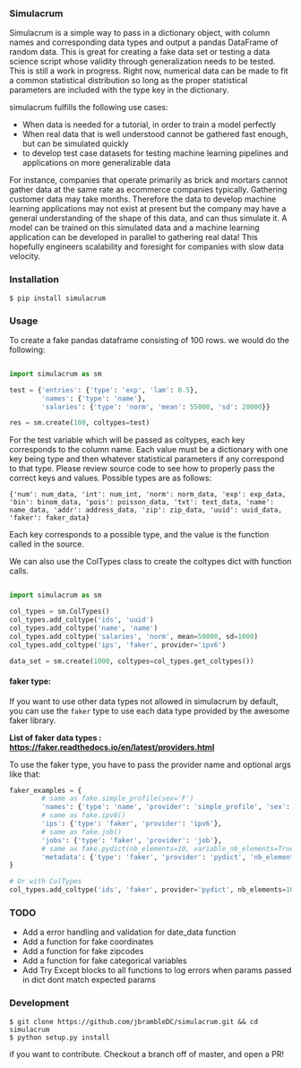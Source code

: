 ### Simulacrum
Simulacrum is a simple way to pass in a dictionary object, with column names and corresponding data types and output a pandas DataFrame of random data. This is great for creating a fake data set or testing a data science script whose validity through generalization needs to be tested. This is still a work in progress. Right now, numerical data can be made to fit a common statistical distribution so long as the proper statistical parameters are included with the type key in the dictionary.

simulacrum fulfills the following use cases:
- When data is needed for a tutorial, in order to train a model perfectly
- When real data that is well understood cannot be gathered fast enough, but can be simulated quickly
- to develop test case datasets for testing machine learning pipelines and applications on more generalizable data


For instance, companies that operate primarily as brick and mortars cannot gather data at
the same rate as ecommerce companies typically. Gathering customer data may take months. Therefore the data to develop machine learning applications may not exist at
present but the company may have a general understanding of the shape of this data, and can thus simulate it. A model can be
trained on this simulated data and a machine learning application can be developed in parallel to gathering real data! This
hopefully engineers scalability and foresight for companies with slow data velocity.

### Installation

```
$ pip install simulacrum
```

### Usage
To create a fake pandas dataframe consisting of 100 rows. we would do the following:
```python

import simulacrum as sm

test = {'entries': {'type': 'exp', 'lam': 0.5},
        'names': {'type': 'name'},
        'salaries': {'type': 'norm', 'mean': 55000, 'sd': 20000}}

res = sm.create(100, coltypes=test)
```
For the test variable which will be passed as coltypes, each key corresponds to the column name. Each value must be a dictionary
with one key being type and then whatever statistical parameters if any correspond to that type. Please review source code to
see how to properly pass the correct keys and values. Possible types are as follows:

`{'num': num_data, 'int': num_int, 'norm': norm_data, 'exp': exp_data, 'bin': binom_data, 'pois': poisson_data, 'txt': text_data, 'name': name_data, 'addr': address_data, 'zip': zip_data, 'uuid': uuid_data, 'faker': faker_data}`

Each key corresponds to a possible type, and the value is the function called in the source.

We can also use the ColTypes class to create the coltypes dict with function calls.

```python

import simulacrum as sm

col_types = sm.ColTypes()
col_types.add_coltype('ids', 'uuid')
col_types.add_coltype('name', 'name')
col_types.add_coltype('salaries', 'norm', mean=50000, sd=1000)
col_types.add_coltype('ips', 'faker', provider='ipv6')

data_set = sm.create(1000, coltypes=col_types.get_coltypes())
```

#### faker type:

If you want to use other data types not allowed in simulacrum by default, you can use the `faker` type to use each data type provided by the awesome faker library.

**List of faker data types : https://faker.readthedocs.io/en/latest/providers.html**

To use the faker type, you have to pass the provider name and optional args like that:

```python
faker_examples = {
        # same as fake.simple_profile(sex='F')
        'names': {'type': 'name', 'provider': 'simple_profile', 'sex': 'F'},
        # same as fake.ipv6()
        'ips': {'type': 'faker', 'provider': 'ipv6'},
        # same as fake.job()
        'jobs': {'type': 'faker', 'provider': 'job'},
        # same as fake.pydict(nb_elements=10, variable_nb_elements=True)
        'metadata': {'type': 'faker', 'provider': 'pydict', 'nb_elements': 10, 'variable_nb_elements': True}
}

# Or with ColTypes
col_types.add_coltype('ids', 'faker', provider='pydict', nb_elements=10, variable_nb_elements=True)
```

### TODO
- Add a error handling and validation for date_data function
- Add a function for fake coordinates
- Add a function for fake zipcodes
- Add a function for fake categorical variables
- Add Try Except blocks to all functions to log errors when params passed in dict dont match expected params


### Development

```
$ git clone https://github.com/jbrambleDC/simulacrum.git && cd simulacrum
$ python setup.py install
```
if you want to contribute. Checkout a branch off of master, and open a PR!
